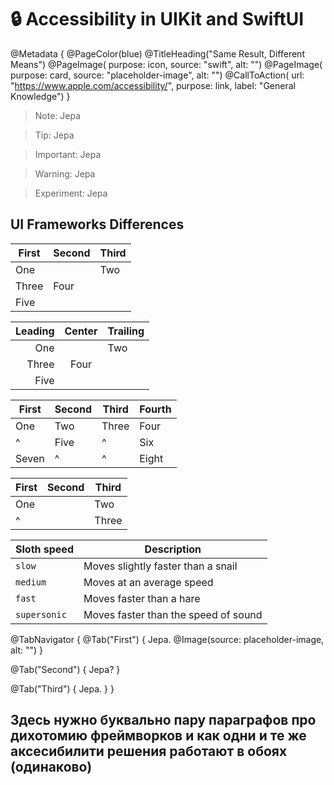 # 🔒 Accessibility in UIKit and SwiftUI

@Metadata {
    @PageColor(blue)
    @TitleHeading("Same Result, Different Means")
    @PageImage(
               purpose: icon, 
               source: "swift", 
               alt: "")
    @PageImage(
               purpose: card, 
               source: "placeholder-image", 
               alt: "")
    @CallToAction(
                url: "https://www.apple.com/accessibility/",
                purpose: link, 
                label: "General Knowledge")
}

> Note: Jepa

> Tip: Jepa

> Important: Jepa

> Warning: Jepa

> Experiment: Jepa

## UI Frameworks Differences
First | Second | Third |
----- | ------ | ----- |
One           || Two   |
Three | Four          ||
Five                 |||

Leading | Center | Trailing |
------: | :----: | :------- |
One             || Two      |
Three   | Four             ||
Five                      |||

First | Second | Third | Fourth 
----- | ------ | ----- | ------
One   | Two    | Three | Four
^     | Five   | ^     | Six
Seven | ^      | ^     | Eight

First | Second | Third 
----- | ------ | ----- 
One           || Two   
^             || Three 

| Sloth speed  | Description                          |                         
| ------------ | ------------------------------------ |
| `slow`       | Moves slightly faster than a snail   | 
| `medium`     | Moves at an average speed            |  
| `fast`       | Moves faster than a hare             |
| `supersonic` | Moves faster than the speed of sound |

@TabNavigator {
   @Tab("First") {
      Jepa.
      @Image(source: placeholder-image, alt: "")
   }


   @Tab("Second") {
      Jepa?
   }


   @Tab("Third") {
      Jepa.
   }
}
## Здесь нужно буквально пару параграфов про дихотомию фреймворков и как одни и те же аксесибилити решения работают в обоях (одинаково)
